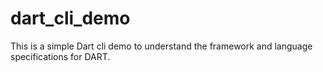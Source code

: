 # dart_cli_demo
This is a simple Dart cli demo to understand the framework and language specifications for DART. 
